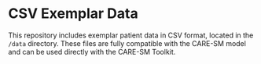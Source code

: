 # CSV Exemplar Data

This repository includes exemplar patient data in CSV format, located in the `/data` directory. These files are fully compatible with the CARE-SM model and can be used directly with the CARE-SM Toolkit.